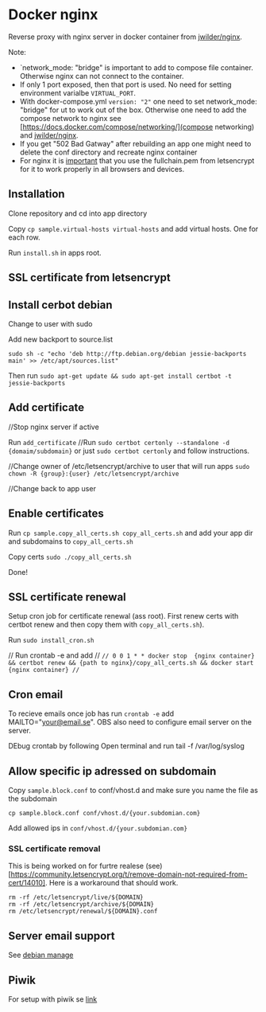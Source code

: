 # Docker nginx

Reverse proxy with nginx server in docker container from [jwilder/nginx](https://github.com/jwilder/nginx-proxy).

Note:
- `network_mode: "bridge" is important to add to compose file container. Otherwise
nginx can not connect to the container.
- If only 1 port exposed, then that port is used. No need for setting environment varialbe `VIRTUAL_PORT`.
- With docker-compose.yml `version: "2"` one need to set network_mode: "bridge" for ut to work out of the box. 
Otherwise one need to add the compose network  to nginx see [https://docs.docker.com/compose/networking/](compose networking) 
and [jwilder/nginx](https://github.com/jwilder/nginx-proxy).
- If you get "502 Bad Gatway" after rebuilding an app one might need to delete the conf directory and 
recreate nginx container
- For nginx it is [important](https://support.dnsimple.com/articles/what-is-ssl-certificate-chain/) 
  that you use the fullchain.pem from letsencrypt for it to work properly in all browsers and devices. 

## Installation

Clone repository and cd into app directory

Copy `cp sample.virtual-hosts virtual-hosts` and add virtual hosts. One for each row.

Run `install.sh` in apps root.  

## SSL certificate from letsencrypt

## Install cerbot debian
Change to user with sudo

Add new backport to source.list 
```
sudo sh -c "echo 'deb http://ftp.debian.org/debian jessie-backports main' >> /etc/apt/sources.list"
```
Then run `sudo apt-get update && sudo apt-get install certbot -t jessie-backports`

## Add certificate

//Stop nginx server if active

Run `add_certificate`
//Run `sudo certbot certonly --standalone -d {domaim/subdomain}` or just `sudo certbot certonly` and follow instructions.

//Change owner of /etc/letsencrypt/archive to user that will run apps `sudo chown -R {group}:{user} /etc/letsencrypt/archive`

//Change back to app user

## Enable certificates

Run `cp sample.copy_all_certs.sh copy_all_certs.sh` and add your app dir and subdomains to `copy_all_certs.sh`

Copy certs `sudo ./copy_all_certs.sh`

Done!
 
## SSL certificate renewal

Setup cron job for certificate renewal (ass root). First renew certs with certbot renew and then copy them with 
`copy_all_certs.sh`). 

Run `sudo install_cron.sh`

// Run crontab -e and add 
// ```
// 0 0 1 * * docker stop  {nginx container} && certbot renew && {path to nginx}/copy_all_certs.sh && docker start {nginx container}
// ```

## Cron email
To recieve emails once job has run `crontab -e` add MAILTO="your@email.se". OBS also 
need to configure email server on the server.

DEbug crontab by following Open terminal and run tail -f /var/log/syslog

## Allow specific ip adressed on subdomain

Copy `sample.block.conf` to conf/vhost.d and make sure you name the file
as the subdomain

`cp sample.block.conf conf/vhost.d/{your.subdomian.com}`

Add allowed ips in `conf/vhost.d/{your.subdomian.com}` 

### SSL certificate removal
This is being worked on for furtre realese (see)[https://community.letsencrypt.org/t/remove-domain-not-required-from-cert/14010].
Here is a workaround that should work.

```
rm -rf /etc/letsencrypt/live/${DOMAIN}
rm -rf /etc/letsencrypt/archive/${DOMAIN}
rm /etc/letsencrypt/renewal/${DOMAIN}.conf
```
## Server email support
See [debian manage](https://github.com/mickelindahl/debian_manage)

## Piwik
For setup with piwik se [link](https://github.com/mickelindahl/docker_piwik)

